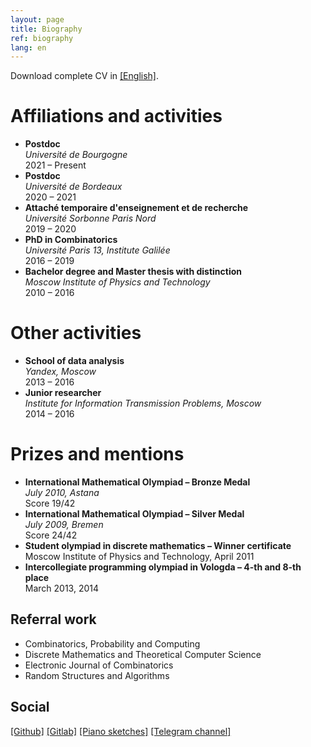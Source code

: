```yaml
---
layout: page
title: Biography
ref: biography
lang: en
---
```


Download complete CV in [[English]](files/cv-dovgal-en.pdf).
<!-- or in [[French]](files/cv-dovgal-en.pdf).-->


# Affiliations and activities
<ul class="jour">

<li>
<b>Postdoc</b><br />
<i>Université de Bourgogne</i><br />
2021 – Present
</li>

<li>
<b>Postdoc</b><br />
<i>Université de Bordeaux</i><br />
2020 – 2021
</li>

<li>
<b>Attaché temporaire d'enseignement et de recherche</b><br />
<i>Université Sorbonne Paris Nord</i><br />
2019 – 2020
</li>

<li>
<b>PhD in Combinatorics</b><br />
<i>Université Paris 13, Institute Galilée</i><br />
2016 – 2019
</li>

<li>
<b>Bachelor degree and Master thesis with distinction</b><br />
<i>Moscow Institute of Physics and Technology</i><br />
2010 – 2016
</li>

</ul>

# Other activities
<ul class="pre">

<li>
<b>School of data analysis</b><br />
<i>Yandex, Moscow</i><br />
2013 – 2016
</li>

<li>
<b>Junior researcher</b><br />
<i>Institute for Information Transmission Problems, Moscow</i><br />
2014 – 2016
</li>

</ul>

# Prizes and mentions
<ul class="conf">

<li>
<b>International Mathematical Olympiad – Bronze Medal</b><br />
<i>
July 2010, Astana
</i><br />
Score 19/42
</li>

<li>
<b>International Mathematical Olympiad – Silver Medal</b><br />
<i>
July 2009, Bremen
</i><br />
Score 24/42
</li>

<li>
<b>Student olympiad in discrete mathematics – Winner certificate</b><br />
<i></i>
Moscow Institute of Physics and Technology, April 2011
</li>

<li>
<b>Intercollegiate programming olympiad in Vologda – 4-th and 8-th place</b><br />
<i></i>
March 2013, 2014
</li>

</ul>

## Referral work

* Combinatorics, Probability and Computing
* Discrete Mathematics and Theoretical Computer Science
* Electronic Journal of Combinatorics
* Random Structures and Algorithms

## Social

<!--[[YouTube]](https://www.youtube.com/channel/UCD4gnkkUbiDyynaYqR_cK3w)-->
[[Github]](https://github.com/electric-tric/)
[[Gitlab]](https://gitlab.com/sergey.dovgal/)
[[Piano sketches]](https://t.me/pianosketches)
[[Telegram channel]](https://t.me/hitherandthither)
